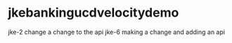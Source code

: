 # jkebankingucdvelocitydemo
jke-2 change
a change to the api
jke-6
making a change and adding an api
